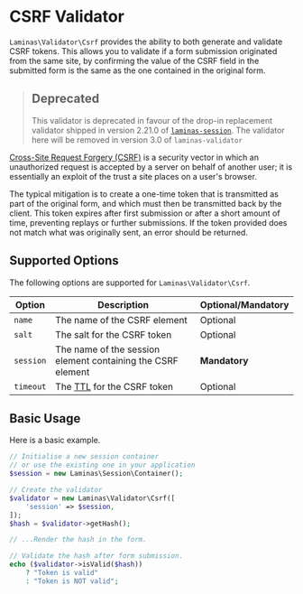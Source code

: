 # CSRF Validator

`Laminas\Validator\Csrf` provides the ability to both generate and validate CSRF tokens.
This allows you to validate if a form submission originated from the same site, by confirming the value of the CSRF field in the submitted form is the same as the one contained in the original form.

> ## Deprecated
>
> This validator is deprecated in favour of the drop-in replacement validator shipped in version 2.21.0 of [`laminas-session`](https://docs.laminas.dev/laminas-session/). The validator here will be removed in version 3.0 of `laminas-validator`

[Cross-Site Request Forgery (CSRF)](https://en.wikipedia.org/wiki/Cross-site_request_forgery) is a security vector in which an unauthorized request is accepted by a server on behalf of another user; it is essentially an exploit of the trust a site places on a user's browser.

The typical mitigation is to create a one-time token that is transmitted as part of the original form, and which must then be transmitted back by the client.
This token expires after first submission or after a short amount of time, preventing replays or further submissions.
If the token provided does not match what was originally sent, an error should be returned.

## Supported Options

The following options are supported for `Laminas\Validator\Csrf`.

| Option | Description | Optional/Mandatory |
|-|-|-|
| `name` | The name of the CSRF element | Optional |
| `salt` | The salt for the CSRF token | Optional |
| `session` | The name of the session element containing the CSRF element | **Mandatory** |
| `timeout` | The [TTL](https://en.wikipedia.org/wiki/Time_to_live) for the CSRF token | Optional |

## Basic Usage

Here is a basic example.

```php
// Initialise a new session container
// or use the existing one in your application
$session = new Laminas\Session\Container();

// Create the validator
$validator = new Laminas\Validator\Csrf([
    'session' => $session,
]);
$hash = $validator->getHash();

// ...Render the hash in the form.

// Validate the hash after form submission.
echo ($validator->isValid($hash))
    ? "Token is valid"
    : "Token is NOT valid";
```
